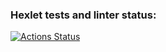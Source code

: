 ### Hexlet tests and linter status:
[![Actions Status](https://github.com/nizhegorodtsevvadim/devops-for-programmers-project-76/actions/workflows/hexlet-check.yml/badge.svg)](https://github.com/nizhegorodtsevvadim/devops-for-programmers-project-76/actions)